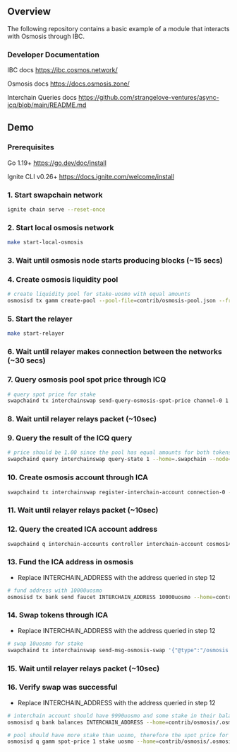 ## Overview 

The following repository contains a basic example of a module that interacts with Osmosis through IBC.

### Developer Documentation

IBC docs
https://ibc.cosmos.network/

Osmosis docs
https://docs.osmosis.zone/

Interchain Queries docs
https://github.com/strangelove-ventures/async-icq/blob/main/README.md

## Demo

### Prerequisites

Go 1.19+
https://go.dev/doc/install

Ignite CLI v0.26+
https://docs.ignite.com/welcome/install

### 1. Start swapchain network

```bash 
ignite chain serve --reset-once
```

### 2. Start local osmosis network

```bash 
make start-local-osmosis
```

### 3. Wait until osmosis node starts producing blocks (~15 secs)

### 4. Create osmosis liquidity pool

```bash
# create liquidity pool for stake-uosmo with equal amounts
osmosisd tx gamm create-pool --pool-file=contrib/osmosis-pool.json --from validator --home=contrib/osmosis/.osmosis --node=tcp://localhost:26662 --chain-id=osmosis --fees=875stake -y
```

### 5. Start the relayer

```bash
make start-relayer
```

### 6. Wait until relayer makes connection between the networks (~30 secs)

### 7. Query osmosis pool spot price through ICQ

```bash
# query spot price for stake
swapchaind tx interchainswap send-query-osmosis-spot-price channel-0 1 stake uosmo --from=validator --home=.swapchain --node=tcp://localhost:26660 -y
```

### 8. Wait until relayer relays packet (~10sec)

### 9. Query the result of the ICQ query

```bash
# price should be 1.00 since the pool has equal amounts for both tokens
swapchaind query interchainswap query-state 1 --home=.swapchain --node=tcp://localhost:26660
```

### 10. Create osmosis account through ICA

```bash
swapchaind tx interchainswap register-interchain-account connection-0 --from=validator --home=.swapchain --node=tcp://localhost:26660 -y
```

### 11. Wait until relayer relays packet (~10sec)

### 12. Query the created ICA account address 

```bash
swapchaind q interchain-accounts controller interchain-account cosmos14y0kdvznkssdtal2r60a8us266n0mm97r2xju8 connection-0 --home=.swapchain --node=tcp://localhost:26660
```

### 13. Fund the ICA address in osmosis
- Replace INTERCHAIN_ADDRESS with the address queried in step 12

```bash
# fund address with 10000uosmo
osmosisd tx bank send faucet INTERCHAIN_ADDRESS 10000uosmo --home=contrib/osmosis/.osmosis --node=tcp://localhost:26662 --chain-id=osmosis --fees=875stake -y
```

### 14. Swap tokens through ICA
- Replace INTERCHAIN_ADDRESS with the address queried in step 12

```bash
# swap 10uosmo for stake
swapchaind tx interchainswap send-msg-osmosis-swap '{"@type":"/osmosis.gamm.v1beta1.MsgSwapExactAmountIn","sender":"INTERCHAIN_ADDRESS","routes":[{"poolId":"1","tokenOutDenom":"stake"}],"tokenIn":{"denom":"uosmo","amount":"10"},"tokenOutMinAmount":"1"}' connection-0 --from=validator --home=.swapchain --node=tcp://localhost:26660 -y
```

### 15. Wait until relayer relays packet (~10sec)

### 16. Verify swap was successful
- Replace INTERCHAIN_ADDRESS with the address queried in step 12

```bash
# interchain account should have 9990uosmo and some stake in their balance
osmosisd q bank balances INTERCHAIN_ADDRESS --home=contrib/osmosis/.osmosis --node=tcp://localhost:26662 --chain-id=osmosis

# pool should have more stake than uosmo, therefore the spot price for stake should be less than 1.00
osmosisd q gamm spot-price 1 stake uosmo --home=contrib/osmosis/.osmosis --node=tcp://localhost:26662 --chain-id=osmosis
```